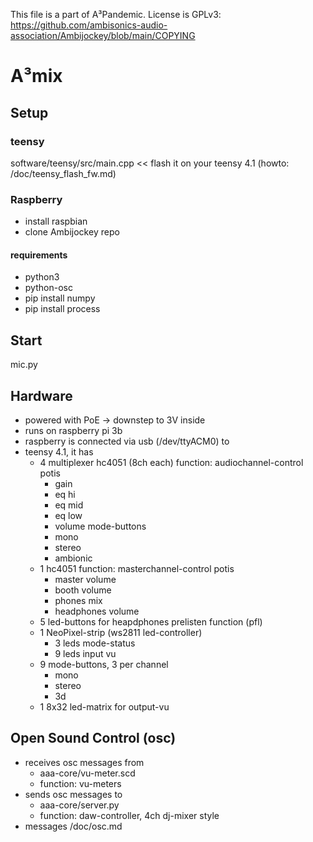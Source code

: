 This file is a part of A³Pandemic. License is GPLv3: https://github.com/ambisonics-audio-association/Ambijockey/blob/main/COPYING

# A³mix
## Setup
### teensy
software/teensy/src/main.cpp << flash it on your teensy 4.1 (howto: /doc/teensy_flash_fw.md)

### Raspberry
- install raspbian
- clone Ambijockey repo

#### requirements
- python3
- python-osc
- pip install numpy
- pip install process

## Start
mic.py

## Hardware
- powered with PoE -> downstep to 3V inside
- runs on raspberry pi 3b
- raspberry is connected via usb (/dev/ttyACM0) to
- teensy 4.1, it has
    - 4 multiplexer hc4051 (8ch each)
        function: audiochannel-control
        potis
        - gain 
        - eq hi
        - eq mid
        - eq low
        - volume
        mode-buttons
        - mono
        - stereo
        - ambionic
    - 1 hc4051
        function: masterchannel-control
        potis
        - master volume
        - booth volume
        - phones mix
        - headphones volume
    - 5 led-buttons for heapdphones prelisten function (pfl)
    - 1 NeoPixel-strip (ws2811 led-controller)
        - 3 leds mode-status
        - 9 leds input vu
    - 9 mode-buttons, 3 per channel
        - mono
        - stereo
        - 3d
    - 1 8x32 led-matrix for output-vu

## Open Sound Control (osc)
- receives osc messages from 
	- aaa-core/vu-meter.scd 
    - function: vu-meters
- sends osc messages to 
    - aaa-core/server.py
    - function: daw-controller, 4ch dj-mixer style
- messages /doc/osc.md
